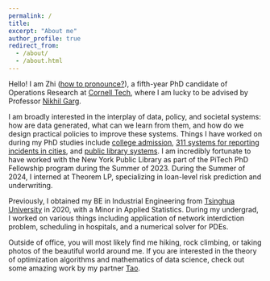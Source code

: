 ```yaml
---
permalink: /
title:
excerpt: "About me"
author_profile: true
redirect_from: 
  - /about/
  - /about.html
---
```


Hello! I am Zhi ([how to pronounce?](https://en.wiktionary.org/wiki/zhì)), a fifth-year PhD candidate of Operations Research at [Cornell Tech](https://www.tech.cornell.edu/), where I am lucky to be advised by Professor [Nikhil Garg](https://gargnikhil.com/). 



I am broadly interested in the interplay of data, policy, and societal systems: how are data generated, what can we learn from them, and how do we design practical policies to improve these systems. Things I have worked on during my PhD studies include [college admission](https://arxiv.org/abs/2107.08922), [311 systems for reporting incidents in cities](https://arxiv.org/abs/2204.08620), and [public library systems](https://ojs.aaai.org/index.php/AAAI/article/view/30231). I am incredibly fortunate to have worked with the New York Public Library as part of the PiTech PhD Fellowship program during the Summer of 2023. During the Summer of 2024, I interned at Theorem LP, specializing in loan-level risk prediction and underwriting.



Previously, I obtained my BE in Industrial Engineering from [Tsinghua University](https://www.ie.tsinghua.edu.cn/eng/) in 2020, with a Minor in Applied Statistics. During my undergrad, I worked on various things including application of network interdiction problem, scheduling in hospitals, and a numerical solver for PDEs.



Outside of office, you will most likely find me hiking, rock climbing, or taking photos of the beautiful world around me. If you are interested in the theory of optimization algorithms and mathematics of data science, check out some amazing work by my partner [Tao](https://taotolojiang.github.io/).
